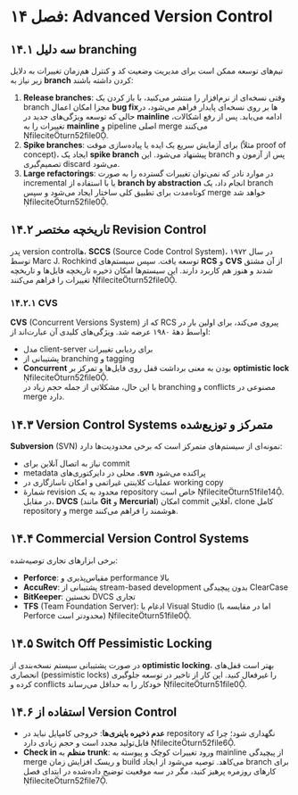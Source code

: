 # فصل ۱۴: Advanced Version Control

## ۱۴.۱ سه دلیل branching
تیم‌های توسعه ممکن است برای مدیریت وضعیت کد و کنترل هم‌زمان تغییرات به دلایل زیر نیاز به **branch** کردن داشته باشند:
1. **Release branches**: وقتی نسخه‌ای از نرم‌افزار را منتشر می‌کنید، با باز کردن یک branch مجزا امکان اعمال **bug fix**ها بر روی نسخه‌ای پایدار فراهم می‌شود، در حالی که توسعه ویژگی‌های جدید در **mainline** ادامه می‌یابد. پس از رفع اشکالات، تغییرات را به **mainline** و pipeline اصلی merge می‌کنند fileciteturn52file0.  
2. **Spike branches**: برای آزمایش سریع یک ایده یا پیاده‌سازی موقت (مثلاً proof of concept)، ایجاد یک **spike branch** پیشنهاد می‌شود. این branch پس از آزمون و تصمیم‌گیری discard می‌شود.  
3. **Large refactorings**: در موارد نادر که نمی‌توان تغییرات گسترده را به صورت incremental یا با استفاده از **branch by abstraction** انجام داد، یک branch کوتاه‌مدت برای تطبیق کلی ساختار ایجاد می‌شود و سپس merge خواهد شد fileciteturn52file0.

## ۱۴.۲ تاریخچه مختصر Revision Control
پدر version controlها، **SCCS** (Source Code Control System)، در سال ۱۹۷۲ توسط Marc J. Rochkind توسعه یافت. سپس سیستم‌های **RCS** و **CVS** از آن مشتق شدند و هنوز هم کاربرد دارند. این سیستم‌ها امکان ذخیره تاریخچه فایل‌ها و تاریخچه تغییرات را فراهم می‌کنند fileciteturn52file0.

### ۱۴.۲.۱ CVS
**CVS** (Concurrent Versions System) که از RCS پیروی می‌کند، برای اولین بار در اواسط دههٔ ۱۹۸۰ عرضه شد. ویژگی‌های کلیدی آن عبارت‌اند از:
- مدل client-server برای ردیابی تغییرات  
- پشتیبانی از branching و tagging  
- **Concurrent** بودن به معنی برداشت قفل روی فایل‌ها و تمرکز بر **optimistic lock** fileciteturn52file0.  
با این حال، مشکلاتی از جمله حجم زیاد در branching و conflicts مصنوعی در merge دارد.

## ۱۴.۳ Version Control Systems متمرکز و توزیع‌شده
**Subversion** (SVN) نمونه‌ای از سیستم‌های متمرکز است که برخی محدودیت‌ها دارد:
- نیاز به اتصال آنلاین برای commit  
- metadata محلی در دایرکتوری‌های **.svn** پراکنده می‌شود  
- عملیات کلاینتی غیراتمی و امکان ناسازگاری در working copy  
- شمارهٔ revision محدود به یک repository خاص است fileciteturn51file14.  
در مقابل، **DVCS** (مانند **Git** و **Mercurial**) امکان commit آفلاین، clone کامل repository و merge هوشمند را فراهم می‌کنند.

## ۱۴.۴ Commercial Version Control Systems
برخی ابزارهای تجاری توصیه‌شده:
- **Perforce**: مقیاس‌پذیری و performance بالا  
- **AccuRev**: پشتیبانی از stream-based development بدون پیچیدگی ClearCase  
- **BitKeeper**: نخستین DVCS تجاری  
- **TFS** (Team Foundation Server): ادغام با Visual Studio (اما در مقایسه با Perforce محدودتر است) fileciteturn51file0.

## ۱۴.۵ Switch Off Pessimistic Locking
در صورت پشتیبانی سیستم نسخه‌بندی از **optimistic locking**، بهتر است قفل‌های انحصاری (pessimistic locks) را غیرفعال کنید. این کار از تاخیر در توسعه جلوگیری کرده و conflicts خودکار را به حداقل می‌رساند fileciteturn51file0.

## ۱۴.۶ استفاده از Version Control
- **عدم ذخیره باینری‌ها**: خروجی کامپایل نباید در repository نگهداری شود؛ چرا که قابل‌تولید مجدد است و حجم زیادی دارد fileciteturn52file6.  
- **Check in منظم** به **trunk**: ورود تغییرات کوچک و پیوسته به mainline از پیچیدگی merge و ریسک افزایش زمان build می‌کاهد. توصیه می‌شود از ایجاد branch برای کارهای روزمره پرهیز کنید، مگر در سه موقعیت توضیح داده‌شده در ابتدای فصل fileciteturn52file7.  
